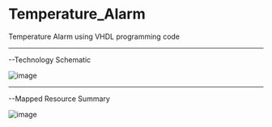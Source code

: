 # Temperature_Alarm
Temperature Alarm using VHDL programming code

--------------------------------------------------------
--Technology Schematic 

![image](https://github.com/user-attachments/assets/a260f647-7556-48e6-b13d-e00c109ccdcb)

--------------------------------------------------------
--Mapped Resource Summary 

![image](https://github.com/user-attachments/assets/8054b2b8-8a6e-4e58-aa97-c1d404f93a59)


